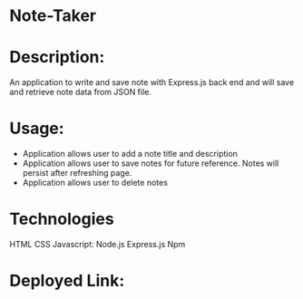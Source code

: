 # Note-Taker

# Description:

An application to write and save note with Express.js back end and will save and retrieve note data from JSON file.

# Usage:

- Application allows user to add a note title and description
- Application allows user to save notes for future reference. Notes will persist after refreshing page.
- Application allows user to delete notes

# Technologies

HTML
CSS
Javascript:
Node.js
Express.js
Npm

# Deployed Link:


